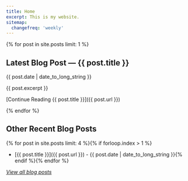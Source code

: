 ```yaml
---
title: Home
excerpt: This is my website. 
sitemap:
  changefreq: 'weekly'
---
```


{% for post in site.posts limit: 1 %}
## Latest Blog Post — {{ post.title }}

{{ post.date | date_to_long_string }}

{{ post.excerpt }}

[Continue Reading {{ post.title }}]({{ post.url }})

{% endfor %}

## Other Recent Blog Posts

{% for post in site.posts limit: 4 %}{% if forloop.index > 1 %}
  - [{{ post.title }}]({{ post.url }}) - {{ post.date | date_to_long_string }}{% endif %}{% endfor %}

[*View all blog posts*](/blog/)